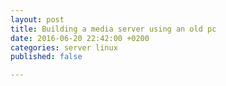 ```yaml
---
layout: post
title: Building a media server using an old pc
date: 2016-06-20 22:42:00 +0200
categories: server linux
published: false

---
```


